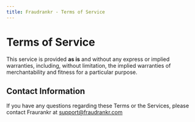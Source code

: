 ```yaml
---
title: Fraudrankr - Terms of Service
---
```


# Terms of Service

This service is provided **as is** and without any express or implied
warranties, including, without limitation, the implied warranties of
merchantability and fitness for a particular purpose.

## Contact Information

If you have any questions regarding these Terms or the Services, please contact
Fraurankr at <support@fraudrankr.com>
